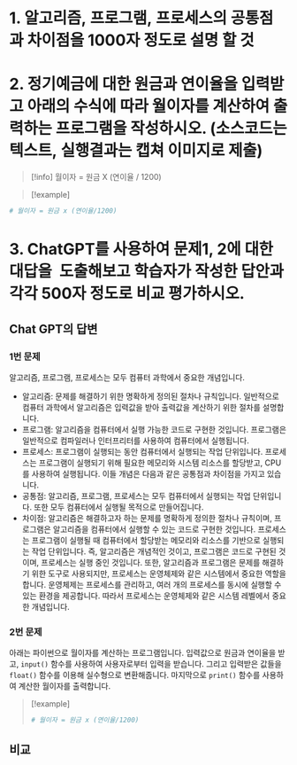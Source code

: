 

# 1. 알고리즘, 프로그램, 프로세스의 공통점과 차이점을 1000자 정도로 설명 할 것



# 2. 정기예금에 대한 원금과 연이율을 입력받고 아래의 수식에 따라 월이자를 계산하여 출력하는 프로그램을 작성하시오. (소스코드는 텍스트, 실행결과는 캡쳐 이미지로 제출)
>[!info] 월이자 = 원금 X (연이율 / 1200)​

>[!example]
```python
# 월이자 = 원금 x (연이율/1200)


```


# 3. ChatGPT를 사용하여 문제1, 2에 대한 대답을 ​ 도출해보고 학습자가 작성한 답안과 각각 500자 정도로 비교 평가하시오.​​

## Chat GPT의 답변
### 1번 문제
알고리즘, 프로그램, 프로세스는 모두 컴퓨터 과학에서 중요한 개념입니다.
-   알고리즘: 문제를 해결하기 위한 명확하게 정의된 절차나 규칙입니다. 일반적으로 컴퓨터 과학에서 알고리즘은 입력값을 받아 출력값을 계산하기 위한 절차를 설명합니다.
-   프로그램: 알고리즘을 컴퓨터에서 실행 가능한 코드로 구현한 것입니다. 프로그램은 일반적으로 컴파일러나 인터프리터를 사용하여 컴퓨터에서 실행됩니다.
-   프로세스: 프로그램이 실행되는 동안 컴퓨터에서 실행되는 작업 단위입니다. 프로세스는 프로그램이 실행되기 위해 필요한 메모리와 시스템 리소스를 할당받고, CPU를 사용하여 실행됩니다.
이들 개념은 다음과 같은 공통점과 차이점을 가지고 있습니다.
-   공통점: 알고리즘, 프로그램, 프로세스는 모두 컴퓨터에서 실행되는 작업 단위입니다. 또한 모두 컴퓨터에서 실행될 목적으로 만들어집니다.
-   차이점: 알고리즘은 해결하고자 하는 문제를 명확하게 정의한 절차나 규칙이며, 프로그램은 알고리즘을 컴퓨터에서 실행할 수 있는 코드로 구현한 것입니다. 프로세스는 프로그램이 실행될 때 컴퓨터에서 할당받는 메모리와 리소스를 기반으로 실행되는 작업 단위입니다. 즉, 알고리즘은 개념적인 것이고, 프로그램은 코드로 구현된 것이며, 프로세스는 실행 중인 것입니다.
또한, 알고리즘과 프로그램은 문제를 해결하기 위한 도구로 사용되지만, 프로세스는 운영체제와 같은 시스템에서 중요한 역할을 합니다. 운영체제는 프로세스를 관리하고, 여러 개의 프로세스를 동시에 실행할 수 있는 환경을 제공합니다. 따라서 프로세스는 운영체제와 같은 시스템 레벨에서 중요한 개념입니다.

### 2번 문제
아래는 파이썬으로 월이자를 계산하는 프로그램입니다. 입력값으로 원금과 연이율을 받고, `input()` 함수를 사용하여 사용자로부터 입력을 받습니다. 그리고 입력받은 값들을 `float()` 함수를 이용해 실수형으로 변환해줍니다. 마지막으로 `print()` 함수를 사용하여 계산한 월이자를 출력합니다.
>[!example]
> ```python
> # 월이자 = 원금 x (연이율/1200)
> 
> 
> ```
## 비교 